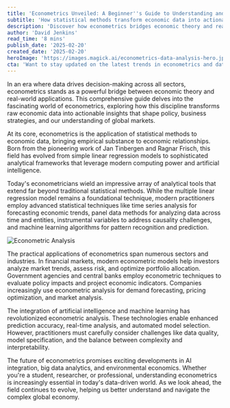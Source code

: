 ```yaml
---
title: 'Econometrics Unveiled: A Beginner''s Guide to Understanding and Analysing Economic Data'
subtitle: 'How statistical methods transform economic data into actionable insights'
description: 'Discover how econometrics bridges economic theory and real-world applications, transforming raw data into valuable insights for policy-making, business strategy, and market analysis. Learn about modern analytical tools, AI integration, and future trends in this comprehensive guide.'
author: 'David Jenkins'
read_time: '8 mins'
publish_date: '2025-02-20'
created_date: '2025-02-20'
heroImage: 'https://images.magick.ai/econometrics-data-analysis-hero.jpg'
cta: 'Want to stay updated on the latest trends in econometrics and data analysis? Follow us on LinkedIn for expert insights, industry updates, and exclusive content that will help you master the art of economic data interpretation.'
---
```


In an era where data drives decision-making across all sectors, econometrics stands as a powerful bridge between economic theory and real-world applications. This comprehensive guide delves into the fascinating world of econometrics, exploring how this discipline transforms raw economic data into actionable insights that shape policy, business strategies, and our understanding of global markets.

At its core, econometrics is the application of statistical methods to economic data, bringing empirical substance to economic relationships. Born from the pioneering work of Jan Tinbergen and Ragnar Frisch, this field has evolved from simple linear regression models to sophisticated analytical frameworks that leverage modern computing power and artificial intelligence.

Today's econometricians wield an impressive array of analytical tools that extend far beyond traditional statistical methods. While the multiple linear regression model remains a foundational technique, modern practitioners employ advanced statistical techniques like time series analysis for forecasting economic trends, panel data methods for analyzing data across time and entities, instrumental variables to address causality challenges, and machine learning algorithms for pattern recognition and prediction.

![Econometric Analysis](https://images.magick.ai/econometrics-tools.jpg)

The practical applications of econometrics span numerous sectors and industries. In financial markets, modern econometric models help investors analyze market trends, assess risk, and optimize portfolio allocation. Government agencies and central banks employ econometric techniques to evaluate policy impacts and project economic indicators. Companies increasingly use econometric analysis for demand forecasting, pricing optimization, and market analysis.

The integration of artificial intelligence and machine learning has revolutionized econometric analysis. These technologies enable enhanced prediction accuracy, real-time analysis, and automated model selection. However, practitioners must carefully consider challenges like data quality, model specification, and the balance between complexity and interpretability.

The future of econometrics promises exciting developments in AI integration, big data analytics, and environmental economics. Whether you're a student, researcher, or professional, understanding econometrics is increasingly essential in today's data-driven world. As we look ahead, the field continues to evolve, helping us better understand and navigate the complex global economy.